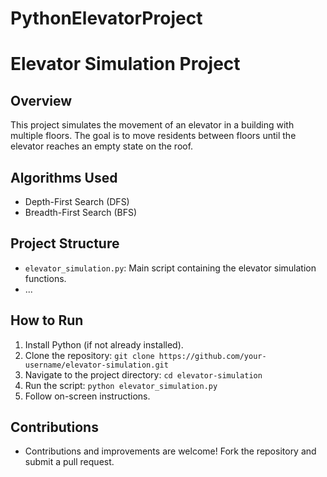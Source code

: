 # PythonElevatorProject

# Elevator Simulation Project

## Overview
This project simulates the movement of an elevator in a building with multiple floors. The goal is to move residents between floors until the elevator reaches an empty state on the roof.

## Algorithms Used
- Depth-First Search (DFS)
- Breadth-First Search (BFS)

## Project Structure
- `elevator_simulation.py`: Main script containing the elevator simulation functions.
- ...

## How to Run
1. Install Python (if not already installed).
2. Clone the repository: `git clone https://github.com/your-username/elevator-simulation.git`
3. Navigate to the project directory: `cd elevator-simulation`
4. Run the script: `python elevator_simulation.py`
5. Follow on-screen instructions.

## Contributions
- Contributions and improvements are welcome! Fork the repository and submit a pull request.

